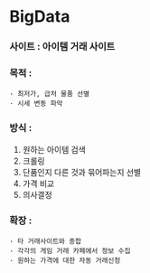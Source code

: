 ﻿# BigData

### 사이트 : 아이템 거래 사이트
### 목적 : 
    · 최저가, 급처 물품 선별
    · 시세 변동 파악
### 방식 : 
   1. 원하는 아이템 검색
   2. 크롤링
   3. 단품인지 다른 것과 묶어파는지 선별
   4. 가격 비교
   5. 의사결정

### 확장 :
    · 타 거래사이트와 종합
    · 각각의 게임 거래 카페에서 정보 수집
    · 원하는 가격에 대한 자동 거래신청